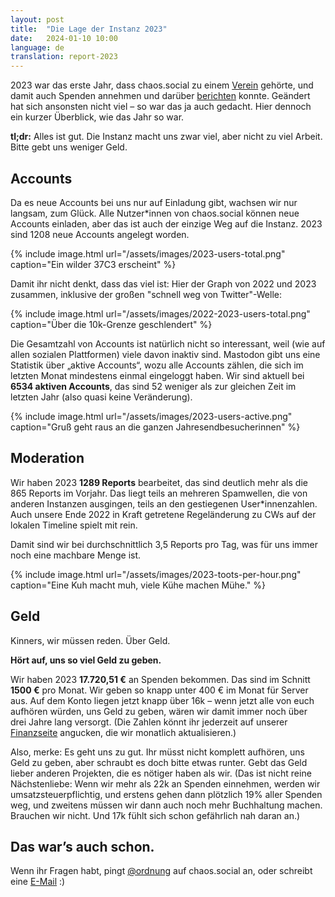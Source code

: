 ```yaml
---
layout: post
title:  "Die Lage der Instanz 2023"
date:   2024-01-10 10:00
language: de
translation: report-2023
---
```


2023 war das erste Jahr, dass chaos.social zu einem [Verein](/verein) gehörte, und damit auch Spenden annehmen und
darüber [berichten](/geld) konnte. Geändert hat sich ansonsten nicht viel – so war das ja auch gedacht. Hier dennoch ein
kurzer Überblick, wie das Jahr so war.

**tl;dr:** Alles ist gut. Die Instanz macht uns zwar viel, aber nicht zu viel Arbeit. Bitte gebt uns weniger Geld.

## Accounts

Da es neue Accounts bei uns nur auf Einladung gibt, wachsen wir nur langsam, zum Glück. Alle Nutzer\*innen von
chaos.social können neue Accounts einladen, aber das ist auch der einzige Weg auf die Instanz. 2023 sind 1208 neue
Accounts angelegt worden.

{% include image.html url="/assets/images/2023-users-total.png" caption="Ein wilder 37C3 erscheint" %}

Damit ihr nicht denkt, dass das viel ist: Hier der Graph von 2022 und 2023 zusammen, inklusive der großen "schnell weg
von Twitter"-Welle:

{% include image.html url="/assets/images/2022-2023-users-total.png" caption="Über die 10k-Grenze geschlendert" %}

Die Gesamtzahl von Accounts ist natürlich nicht so interessant, weil (wie auf allen sozialen Plattformen) viele davon
inaktiv sind. Mastodon gibt uns eine Statistik über „aktive Accounts“, wozu alle Accounts zählen, die sich im letzten
Monat mindestens einmal eingeloggt haben. Wir sind aktuell bei **6534 aktiven Accounts**, das sind 52 weniger als
zur gleichen Zeit im letzten Jahr (also quasi keine Veränderung).

{% include image.html url="/assets/images/2023-users-active.png" caption="Gruß geht raus an die ganzen Jahresendbesucherinnen" %}

## Moderation

Wir haben 2023 **1289 Reports** bearbeitet, das sind deutlich mehr als die 865 Reports im Vorjahr. Das liegt teils an
mehreren Spamwellen, die von anderen Instanzen ausgingen, teils an den gestiegenen User\*innenzahlen. Auch unsere Ende
2022 in Kraft getretene Regeländerung zu CWs auf der lokalen Timeline spielt mit rein.

Damit sind wir bei durchschnittlich 3,5 Reports pro Tag, was für uns immer noch eine machbare Menge ist.

{% include image.html url="/assets/images/2023-toots-per-hour.png" caption="Eine Kuh macht muh, viele Kühe machen Mühe." %}

## Geld

Kinners, wir müssen reden. Über Geld.

**Hört auf, uns so viel Geld zu geben.**

Wir haben 2023 **17.720,51 €** an Spenden bekommen. Das sind im Schnitt **1500 €** pro Monat. Wir geben so knapp unter
400 € im Monat für Server aus. Auf dem Konto liegen jetzt knapp über 16k – wenn jetzt alle von euch aufhören würden,
uns Geld zu geben, wären wir damit immer noch über drei Jahre lang versorgt. (Die Zahlen könnt ihr jederzeit auf unserer
[Finanzseite](/geld) angucken, die wir monatlich aktualisieren.)

Also, merke: Es geht uns zu gut. Ihr müsst nicht komplett aufhören, uns Geld zu geben, aber schraubt es doch bitte etwas
runter. Gebt das Geld lieber anderen Projekten, die es nötiger haben als wir. (Das ist nicht reine Nächstenliebe: Wenn
wir mehr als 22k an Spenden einnehmen, werden wir umsatzsteuerpflichtig, und erstens gehen dann plötzlich 19% aller
Spenden weg, und zweitens müssen wir dann auch noch mehr Buchhaltung machen. Brauchen wir nicht. Und 17k fühlt sich
schon gefährlich nah daran an.)

## Das war’s auch schon.

Wenn ihr Fragen habt, pingt [@ordnung](https://chaos.social/@ordnung) auf chaos.social an, oder schreibt eine
[E-Mail](mailto:contact@chaos.social) :)
